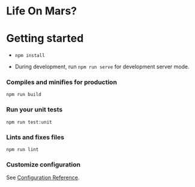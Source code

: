 # Life On Mars?

# Getting started 

* `npm install`

* During development, run `npm run serve` for development server mode. 

### Compiles and minifies for production
```
npm run build
```

### Run your unit tests
```
npm run test:unit
```

### Lints and fixes files
```
npm run lint
```

### Customize configuration
See [Configuration Reference](https://cli.vuejs.org/config/).

